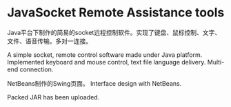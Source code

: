 # JavaSocket Remote Assistance tools
Java平台下制作的简易的socket远程控制软件。实现了键盘、鼠标控制、文字、文件、语音传输。多对一连接。

A simple socket, remote control software made under Java platform. Implemented keyboard and mouse control, text file language delivery. Multi-end connection.

NetBeans制作的Swing页面。
Interface design with NetBeans.

Packed JAR has been uploaded.
